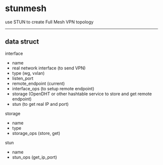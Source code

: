 # stunmesh
use STUN to create Full Mesh VPN topology

---

## data struct

interface
- name
- real network interface (to send VPN)
- type (wg, vxlan)
- listen_port
- remote_endpoint (current)
- interface_ops (to setup remote endpoint)
- storage (OpenDHT or other hashtable service to store and get remote endpoint)
- stun (to get real IP and port)

storage
- name
- type
- storage_ops (store, get)

stun
- name
- stun_ops (get_ip_port)
